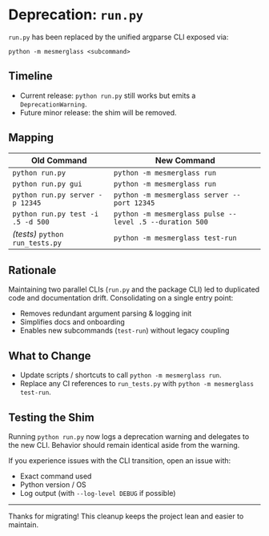 # Deprecation: `run.py`

`run.py` has been replaced by the unified argparse CLI exposed via:

```
python -m mesmerglass <subcommand>
```

## Timeline
- Current release: `python run.py` still works but emits a `DeprecationWarning`.
- Future minor release: the shim will be removed.

## Mapping
| Old Command                       | New Command                                      |
|----------------------------------|--------------------------------------------------|
| `python run.py`                  | `python -m mesmerglass run`                      |
| `python run.py gui`              | `python -m mesmerglass run`                      |
| `python run.py server -p 12345`  | `python -m mesmerglass server --port 12345`      |
| `python run.py test -i .5 -d 500`| `python -m mesmerglass pulse --level .5 --duration 500` |
| *(tests)* `python run_tests.py`  | `python -m mesmerglass test-run`                 |

## Rationale
Maintaining two parallel CLIs (`run.py` and the package CLI) led to duplicated code and documentation drift. Consolidating on a single entry point:
- Removes redundant argument parsing & logging init
- Simplifies docs and onboarding
- Enables new subcommands (`test-run`) without legacy coupling

## What to Change
- Update scripts / shortcuts to call `python -m mesmerglass run`.
- Replace any CI references to `run_tests.py` with `python -m mesmerglass test-run`.

## Testing the Shim
Running `python run.py` now logs a deprecation warning and delegates to the new CLI. Behavior should remain identical aside from the warning.

If you experience issues with the CLI transition, open an issue with:
- Exact command used
- Python version / OS
- Log output (with `--log-level DEBUG` if possible)

---
Thanks for migrating! This cleanup keeps the project lean and easier to maintain.
